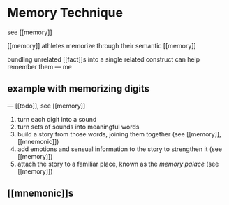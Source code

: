 # Memory Technique

see [[memory]]

[[memory]] athletes memorize through their semantic [[memory]]

bundling unrelated [[fact]]s into a single related construct can help remember them &mdash; me

## example with memorizing digits

&mdash; [[todo]], see [[memory]]

1. turn each digit into a sound
2. turn sets of sounds into meaningful words
3. build a story from those words, joining them together (see [[memory]], [[mnemonic]])
4. add emotions and sensual information to the story to strengthen it (see [[memory]])
5. attach the story to a familiar place, known as the _memory palace_ (see [[memory]])

## [[mnemonic]]s
